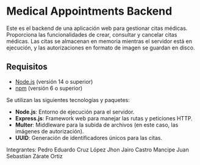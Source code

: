 # Medical Appointments Backend

Este es el backend de una aplicación web para gestionar citas médicas. Proporciona las funcionalidades de crear, consultar y cancelar citas médicas. Las citas se almacenan en memoria mientras el servidor está en ejecución, y las autorizaciones en formato de imagen se guardan en disco.

## Requisitos

- [Node.js](https://nodejs.org/) (versión 14 o superior)
- [npm](https://www.npmjs.com/) (versión 6 o superior)

Se utilizan las siguientes tecnologías y paquetes:

- **Node.js**: Entorno de ejecución para el servidor.
- **Express.js**: Framework web para manejar las rutas y peticiones HTTP.
- **Multer**: Middleware para la subida de archivos (en este caso, las imágenes de autorización).
- **UUID**: Generación de identificadores únicos para las citas.

Integrantes: 
Pedro Eduardo Cruz López
Jhon Jairo Castro Mancipe
Juan Sebastian Zárate Ortiz
